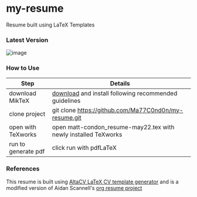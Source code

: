 # my-resume
Resume built using LaTeX Templates


### Latest Version
![image](https://user-images.githubusercontent.com/10655290/167325576-446c5d15-76e2-4023-991a-50a475b8cbd8.png)

### How to Use

| Step | Details |
| ---  | ---     |
| download MikTeX | [download](https://miktex.org/download) and install following recommended guidelines |
| clone project | git clone https://github.com/Ma77C0nd0n/my-resume.git |
| open with TeXworks | open matt-condon_resume-may22.tex with newly installed TeXworks  |
| run to generate pdf | click run with pdfLaTeX |

### References

This resume is built using [AltaCV LaTeX CV template generator](https://github.com/liantze/AltaCV) and is a modified version of Aidan Scannell's [org resume project](https://github.com/aidanscannell/my-org-resume) 

